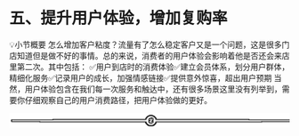 # 五、提升用户体验，增加复购率

💡小节概要
怎么增加客户粘度？流量有了怎么稳定客户又是一个问题，这是很多门店知道但是做不好的事情。总的来说，消费者的用户体验会影响着他是否还会来店里第二次。其中包括：
✅用户到店时的消费体验✅建立会员体系，划分用户群体，精细化服务✅记录用户的成长，加强情感链接✅提供意外惊喜，超出用户预期
当然，用户体验包含在我们每一次服务和触达中，还有很多场景这里没有列举到，需要你仔细观察自己的用户消费路径，把用户体验做的更好。

![](img/70c086163efe63c67f3a76278afd7895.png)